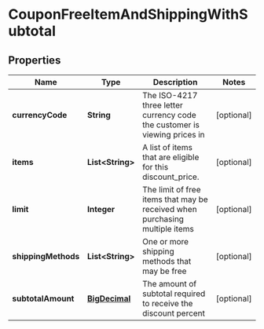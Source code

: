 
# CouponFreeItemAndShippingWithSubtotal

## Properties
Name | Type | Description | Notes
------------ | ------------- | ------------- | -------------
**currencyCode** | **String** | The ISO-4217 three letter currency code the customer is viewing prices in |  [optional]
**items** | **List&lt;String&gt;** | A list of items that are eligible for this discount_price. |  [optional]
**limit** | **Integer** | The limit of free items that may be received when purchasing multiple items |  [optional]
**shippingMethods** | **List&lt;String&gt;** | One or more shipping methods that may be free |  [optional]
**subtotalAmount** | [**BigDecimal**](BigDecimal.md) | The amount of subtotal required to receive the discount percent |  [optional]



